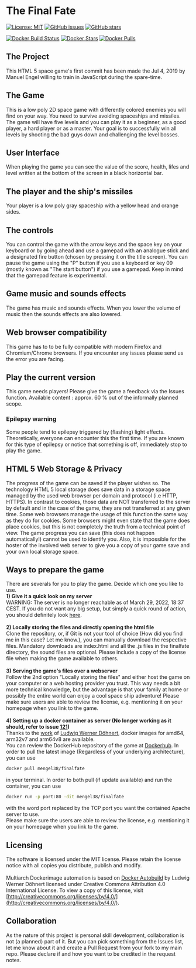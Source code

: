 # The Final Fate

[![License: MIT](https://img.shields.io/badge/License-MIT-yellow.svg)](https://opensource.org/licenses/MIT)
[![GitHub issues](https://img.shields.io/github/issues/mengelcode/finalfate.svg?label=%22Githubissues%22)](https://github.com/mengelcode/finalfate/issues)
[![GitHub stars](https://img.shields.io/github/stars/mengelcode/finalfate.svg?style=social&label=Star)](https://github.com/mengelcode/finalfate/)


[![Docker Build Status](https://img.shields.io/docker/cloud/build/mengel38/finalfate.svg)](https://hub.docker.com/r/mengel38/finalfate/)
[![Docker Stars](https://img.shields.io/docker/stars/mengel38/finalfate.svg)](https://hub.docker.com/r/mengel38/finalfate/)
[![Docker Pulls](https://img.shields.io/docker/pulls/mengel38/finalfate.svg)](https://hub.docker.com/r/mengel38/finalfate/)

## The Project

This HTML 5 space game's first commit has been made the Jul 4, 2019 by Manuel Engel willing to train in JavaScript during the spare-time.

## The Game
This is a low poly 2D space game with differently colored enemies you will find on your way. You need to survive avoiding spaceships and missiles. The game will have five levels and you can play it as a beginner, as a good player, a hard player or as a master. Your goal is to successfully win all levels by shooting the bad guys down and challenging the level bosses.

## User Interface
When playing the game you can see the value of the score, health, lifes and level written at the bottom of the screen in a black horizontal bar. 

## The player and the ship's missiles
Your player is a low poly gray spaceship with a yellow head and orange sides.

## The controls 
 You can control the game with the arrow keys and the space key on your keyboard or by going ahead and use a gamepad with an analogue stick and a designated fire button (chosen by pressing it on the title screen). 
You can pause the game using the "P" button if you use a keyboard or key 09 (mostly known as "The start button") if you use a gamepad. Keep in mind that the gamepad feature is experimental.

## Game music and sounds effects
The game has music and sounds effects. When you lower the volume of music then the sounds effects are also lowered. 

## Web browser compatibility

This game has to to be fully compatible with modern Firefox and Chromium/Chrome browsers. If you encounter any issues please send us the error you are facing.

## Play the current version

This game needs players! Please give the game a feedback via the Issues function. Available content : approx. 60 % out of the informally planned scope.

### Epilepsy warning

Some people tend to epilepsy triggered by (flashing) light effects. Theoretically, everyone can encounter this 
the first time. If you are known for this type of epilepsy or notice that something is off, immediately stop to play the game.

## HTML 5 Web Storage & Privacy

The progress of the game can be saved if the player wishes so. The technology HTML 5 local storage does save data in a storage
space managed by the used web browser per domain and protocol (i.e HTTP, HTTPS). In contrast to cookies, those data are NOT transferred to the server by default and in the case
of the game, they are not transferred at any given time. Some web browsers manage the usage of this function the same way as they do for
cookies. Some browsers might even state that the game does place cookies, but this is not completely the truth from a technical point of view. The game
progress you can save (this does not happen automatically!) cannot be used to identify you. Also, it is impossible for the hoster of the involved
web server to give you a copy of your game save and your own local storage space.

## Ways to prepare the game

There are severals for you to play the game. Decide which one you like to use. \
**1) Give it a quick look on my server** \
WARNING: The server is no longer reachable as of March 29, 2022, 18:37 CEST.
If you do not want any big setup, but simply a quick round of action, you should definitely look [here](https://manuel-engel.de/finalfate/finalfate). \
\
**2) Locally storing the files and directly opening the html file** \
Clone the repository, or, if Git is not your tool of choice (How did you find me in this case? Let me know.), you can manually download the respective files. Mandatory downloads are index.html and all the .js files in the finalfate directory, the sound files are optional. Please include a copy of the license file when making the game available to others. \
\
**3) Serving the game's files over a webserver** \
Follow the 2nd option "Locally storing the files" and either host the game on your computer or a web hosting provider you trust.
This way needs a bit more technical knowledge, but the advantage is that your family at home or possibly the entire world can enjoy a cool space ship adventure!
Please make sure users are able to review the license, e.g. mentioning it on your homepage when you link to the game. \
\
**4) Setting up a docker container as server (No longer working as it should, refer to issue [121](https://github.com/MengelCode/finalfate/issues/121))** \
Thanks to the [work](https://github.com/ichbestimmtnicht/docker-autobuild-release) of [Ludwig Werner Döhnert](https://github.com/ichbestimmtnicht/), docker images for amd64, arm32v7 and arm64v8 are available. \
You can review the DockerHub repository of the game at [Dockerhub](https://hub.docker.com/repository/docker/mengel38/finalfate). In order to pull the latest image (Regardless of your underlying architecture), you can use

```bash
docker pull mengel38/finalfate
```

in your terminal. In order to both pull (if update available) and run the container, you can use

```bash
docker run -p port:80 -dit mengel38/finalfate
```

with the word port replaced by the TCP port you want the contained Apache server to use. \
Please make sure the users are able to review the license, e.g. mentioning it on your homepage when you link to the game.

## Licensing

The software is licensed under the MIT license. Please retain the license notice with all copies you distribute, publish and modify. \
\
Multiarch Dockerimage automation is based on [Docker Autobuild](https://github.com/ichbestimmtnicht/docker-autobuild-release) by Ludwig Werner Döhnert licensed under Creative Commons Attribution 4.0 International License. To view a copy of this license, visit [http://creativecommons.org/licenses/by/4.0/](http://creativecommons.org/licenses/by/4.0/).

## Collaboration

As the nature of this project is personal skill development, collaboration is not (a planned) part of it. But you can pick something from the Issues list, let me know about it and create a Pull Request from your fork to my main repo. Please declare if and how you want to be credited in the request notes.
